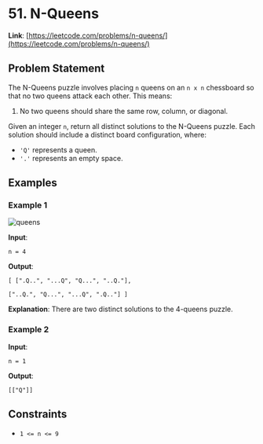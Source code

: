 # 51. N-Queens

**Link**: [https://leetcode.com/problems/n-queens/](https://leetcode.com/problems/n-queens/)

## Problem Statement

The N-Queens puzzle involves placing `n` queens on an `n x n` chessboard so that no two queens attack each other. This means:
1. No two queens should share the same row, column, or diagonal.

Given an integer `n`, return all distinct solutions to the N-Queens puzzle. Each solution should include a distinct board configuration, where:
- `'Q'` represents a queen.
- `'.'` represents an empty space.

## Examples

### Example 1
![queens](https://github.com/user-attachments/assets/432830d5-a98a-48ca-9bd4-01b7030e63ef)

**Input**:
```
n = 4
```

**Output**:
```
[ [".Q..", "...Q", "Q...", "..Q."],

["..Q.", "Q...", "...Q", ".Q.."] ]
```


**Explanation**: There are two distinct solutions to the 4-queens puzzle.

### Example 2

**Input**:
```
n = 1
```

**Output**:
```
[["Q"]]
```


## Constraints

- `1 <= n <= 9`

